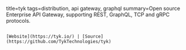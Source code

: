 title=tyk
tags=distribution, api gateway, graphql
summary=Open source Enterprise API Gateway, supporting REST, GraphQL, TCP and gRPC protocols.
~~~~~~

[Website](https://tyk.io/) | [Source](https://github.com/TykTechnologies/tyk)

